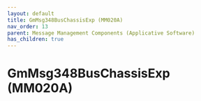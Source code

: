 ```yaml
---
layout: default
title: GmMsg348BusChassisExp (MM020A)
nav_order: 13
parent: Message Management Components (Applicative Software)
has_children: true
---
```

# GmMsg348BusChassisExp (MM020A)
